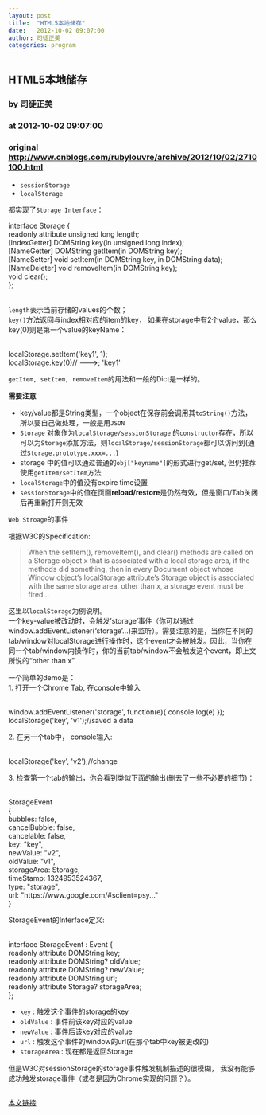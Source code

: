 ```yaml
---
layout: post
title:  "HTML5本地储存"
date:   2012-10-02 09:07:00
author: 司徒正美
categories: program
---
```


## HTML5本地储存
### by 司徒正美
### at 2012-10-02 09:07:00
### original <http://www.cnblogs.com/rubylouvre/archive/2012/10/02/2710100.html>

<ul>  <li><code>sessionStorage</code></li>  <li><code>localStorage</code></li></ul><p>都实现了<code>Storage Interface</code>：</p>interface Storage {<br>  readonly attribute unsigned long length;<br>  [IndexGetter] DOMString key(in unsigned long index);<br>  [NameGetter] DOMString getItem(in DOMString key);<br>  [NameSetter] void setItem(in DOMString key, in DOMString data);<br>  [NameDeleter] void removeItem(in DOMString key);<br>  void clear();<br>};<p><span></span><br><code>length</code>表示当前存储的values的个数；<br><code>key()</code>方法返回与index相对应的item的key， 如果在storage中有2个value，那么key(0)则是第一个value的keyName：</p><br>localStorage.setItem('key1', 1);<br>localStorage.key(0)// ---&gt;; &#39;key1&#39;<br><p><code>getItem, setItem, removeItem</code>的用法和一般的Dict是一样的。</p><p><strong>需要注意</strong></p><ul><li>key/value都是String类型，一个object在保存前会调用其<code>toString()</code>方法，所以要自己做处理，一般是用<code>JSON</code></li><li><code>Storage</code> 对象作为<code>localStorage/sessionStorage</code> 的<code>constructor</code>存在，所以可以为<code>Storage</code>添加方法，则<code>localStorage/sessionStorage</code>都可以访问到(通过<code>Storage.prototype.xxx=...</code>)</li><li>storage 中的值可以通过普通的<code>obj["keyname"]</code>的形式进行get/set, 但仍推荐使用<code>getItem/setItem</code>方法</li><li><code>localStorage</code>中的值没有expire time设置</li><li><code>sessionStorage</code>中的值在页面<strong>reload/restore</strong>是仍然有效，但是窗口/Tab关闭后再重新打开则无效</li></ul><p><code>Web Stroage</code>的事件</p><p>根据W3C的Specification:</p><blockquote><p>When the setItem(), removeItem(), and clear() methods are called on a Storage object x that is associated with a local storage area, if the methods did something, then in every Document object whose Window object’s localStorage attribute’s Storage object is associated with the same storage area, other than x, a storage event must be fired…</p></blockquote><p>这里以<code>localStorage</code>为例说明。<br>一个key-value被改动时，会触发’storage’事件（你可以通过window.addEventListener(‘storage’…)来监听）。需要注意的是，当你在不同的tab/window对localStorage进行操作时，这个event才会被触发。因此，当你在同一个tab/window内操作时，你的当前tab/window不会触发这个event，即上文所说的“other than x”</p><p>一个简单的demo是：<br>1. 打开一个Chrome Tab, 在console中输入</p><br>window.addEventListener('storage', function(e){ console.log(e) });<br>localStorage('key', 'v1');//saved a data<br><p>2. 在另一个tab中， console输入:</p><br>localStorage('key', 'v2');//change<br><p>3. 检查第一个tab的输出，你会看到类似下面的输出(删去了一些不必要的细节)：</p><br>StorageEvent<br>{<br>bubbles: false,<br>cancelBubble: false,<br>cancelable: false,<br>key: "key",<br>newValue: "v2",<br>oldValue: "v1",<br>storageArea: Storage,<br>timeStamp: 1324953524367,<br>type: "storage",<br>url: "https://www.google.com/#sclient=psy..."<br>}<br><p>StorageEvent的Interface定义:</p><br>interface StorageEvent : Event {<br>  readonly attribute DOMString key;<br>  readonly attribute DOMString? oldValue;<br>  readonly attribute DOMString? newValue;<br>  readonly attribute DOMString url;<br>  readonly attribute Storage? storageArea;<br>};<br><ul><li><code>key</code> : 触发这个事件的storage的key</li><li><code>oldValue</code> : 事件前该key对应的value</li><li><code>newValue</code> : 事件后该key对应的value</li><li><code>url</code> : 触发这个事件的window的url(在那个tab中key被更改的)</li><li><code>storageArea</code> : 现在都是返回Storage</li></ul><p>但是W3C对sessionStorage的storage事件触发机制描述的很模糊， 我没有能够成功触发storage事件（或者是因为Chrome实现的问题？）。</p><img src="http://www.cnblogs.com/rubylouvre/aggbug/2710100.html?type=1" width="1" height="1" alt=""><p><a href="http://www.cnblogs.com/rubylouvre/archive/2012/10/02/2710100.html">本文链接</a></p>